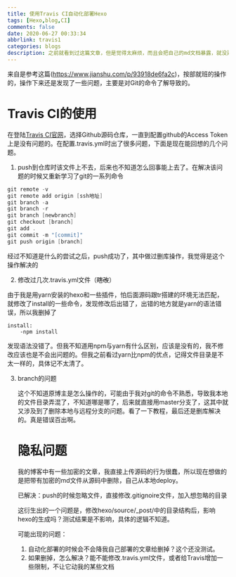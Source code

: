 ```yaml
---
title: 使用Travis CI自动化部署Hexo
tags: [Hexo,blog,CI]
comments: false
date: 2020-06-27 00:33:34
abbrlink: travis1
categories: blogs
description: 之前就看到过这篇文章，但是觉得太麻烦，而且会把自己的md文档暴露，就没弄。最近重装了一下系统，发现重新部署hexo会有很多东西忘记，所以想把源码push到github上。
---
```


来自是参考这篇(https://www.jianshu.com/p/93918de6fa2c)，按部就班的操作的，操作下来还是发现了一些问题，主要是对Git的命令了解导致的。

# Travis CI的使用

在登陆[Travis CI官网](https://link.jianshu.com/?t=https://travis-ci.org/)，选择Github源码仓库，一直到配置github的Access Token上是没有问题的。在配置.travis.yml时出了很多问题，下面是现在能回想的几个问题。

1. push到仓库时该文件上不去，后来也不知道怎么回事能上去了。在解决该问题的时候又重新学习了git的一系列命令

```powershell
git remote -v
git remote add origin [ssh地址]
git branch -a
git branch -r
git branch [newbranch]
git checkout [branch]
git add .
git commit -m "[commit]"
git push origin [branch]
```

经过不知道是什么的尝试之后，push成功了，其中做过删库操作，我觉得是这个操作解决的

2. 修改过几次.travis.yml文件（~~瞎改~~）

由于我是用yarn安装的hexo和一些插件，怕后面源码跟tr搭建的环境无法匹配，就修改了install的一些命令，发现修改后出错了，出错的地方就是yarn的语法错误，所以我删掉了

```
install:
	-npm install
```

发现语法没错了。但我不知道用npm与yarn有什么区别，应该是没有的，我不修改应该也是不会出问题的。但我之前看过yarn比npm的优点，记得文件目录是不太一样的，具体记不太清了。

3. branch的问题

   这个不知道原博主是怎么操作的，可能由于我对git的命令不熟悉，导致我本地的文件目录弄混了，不知道哪是哪了，后来就直接用master分支了，这其中就又涉及到了删除本地与远程分支的问题。看了一下教程，最后还是删库解决的。真是错误百出啊。

   # 隐私问题

   我的博客中有一些加密的文章，我直接上传源码的行为很蠢，所以现在想做的是把带有加密的md文件从源码中删除，自己从本地deploy。

   已解决：push的时候忽略文件，直接修改.gitignoire文件，加入想忽略的目录

   这衍生出的一个问题是，修改hexo/source/_post/中的目录结构后，影响hexo的生成吗？测试结果是不影响，具体的逻辑不知道。

   可能出现的问题：

   1. 自动化部署的时候会不会降我自己部署的文章给删掉？这个还没测试。
   2. 如果删掉，怎么解决？能不能修改.travis.yml文件，或者给Travis增加一些限制，不让它动我的某些文档

